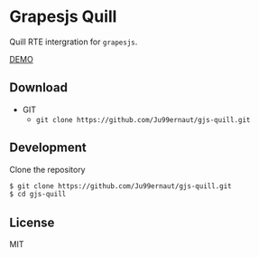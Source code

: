 # Grapesjs Quill

Quill RTE intergration for `grapesjs`.

[DEMO](https://astounding-meerkat-d5a1ea.netlify.app)

## Download

* GIT
  * `git clone https://github.com/Ju99ernaut/gjs-quill.git`

## Development

Clone the repository

```sh
$ git clone https://github.com/Ju99ernaut/gjs-quill.git
$ cd gjs-quill
```

## License

MIT
